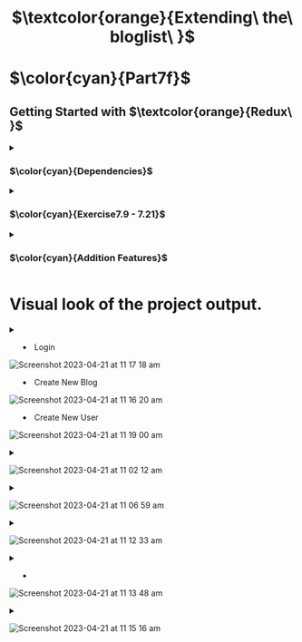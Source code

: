 <h1 align="center"> $\textcolor{orange}{Extending\ the\ bloglist\ }$
</h1>

# $\color{cyan}{Part7f}$

## Getting Started with $\textcolor{orange}{Redux\ }$

<details>
<summary>

### $\color{cyan}{Dependencies}$

 </summary>

```
npm install redux
```

```
npm install @reduxjs/toolkit
```

```
npm install axios
```

```
npm install redux
```

```
npm install react-redux
```

```
npm install @reduxjs/toolkit
```

```
npm install prop-types
```

```
npm install react-router-dom
```

Styling dependencies :

```npm install styled-components

```

</details>

<details>
<summary>

### $\color{cyan}{Exercise7.9 - 7.21}$

 </summary>

- 7.9 - Intergrate Prettier to automatic format codes.
- 7.10 - Refactor notification data using Redux.
- 7.11 - Manage state in loggin and creating blog using `Redux store` .
- 7.12 - Use redux state management to `delete` and `likes` the blogs list.
- 7.13 - Store user sign-in in `Redux store`
- 7.14 - Implement listing all users and blogs created.
- 7.15 - Implement individual user's blog list when clicked on the user name from the users name list.
- 7.16 - Implement viewing a blog when clicked from the blogs list.
- 7.17 - Implement navigation menu.
- 7.18 - Implement function for commenting. This needed change on the back end. For and array of comment to be updated to backend database.
- 7.19 - Comments are listed on the frontend and prefix comment are updated when clicked.
- 7.20 - Style used from `Boostrap` library and `Styled Component` libraries.
- 7.21 - Exercise finished by adding stying using multiple ways.

</details>

<details>
<summary>

### $\color{cyan}{Addition Features}$

 </summary>

- Added create new user fucntionallity.

- Added Log Off functionality.

## Repository

- The backend for this frontend repository is `blog_list_server` which runs in `localhost:3003`.

- `npm run dev` the backend first before running the front end.

</details>

# Visual look of the project output.

<details>

### $\color{cyan}{Forms}$

<summary>

- Login

![Screenshot 2023-04-21 at 11 17 18 am](https://user-images.githubusercontent.com/67087939/233518230-1acd3770-e568-40a1-8f38-973cc0e6d565.png)

- Create New Blog

![Screenshot 2023-04-21 at 11 16 20 am](https://user-images.githubusercontent.com/67087939/233518132-d5d5df80-001f-45ae-a0dd-7c1059005ff1.png)

- Create New User

![Screenshot 2023-04-21 at 11 19 00 am](https://user-images.githubusercontent.com/67087939/233518371-2948064b-5253-4598-80cc-8cd02a717b06.png)

</summary>
</details>

<details>

### $\color{cyan}{Home Page}$

<summary>

![Screenshot 2023-04-21 at 11 02 12 am](https://user-images.githubusercontent.com/67087939/233516745-c1e9f0d3-e6f7-4d1f-9c63-23d09fb661e5.png)

 </summary>

</details>

<details>

### $\color{cyan}{Blog List}$

<summary>

![Screenshot 2023-04-21 at 11 06 59 am](https://user-images.githubusercontent.com/67087939/233517198-51ead446-4500-4d3a-8c01-25ee08046ad4.png)

</summary>

</details>

<details>

### $\color{cyan}{Users List}$

<summary>

![Screenshot 2023-04-21 at 11 12 33 am](https://user-images.githubusercontent.com/67087939/233517753-b99f2f25-4b18-4c52-8484-a9e6dbc7a7e0.png)

</summary>
</details>

<details>

### $\color{cyan}{Blogs list of a user }$

<summary>

-

![Screenshot 2023-04-21 at 11 13 48 am](https://user-images.githubusercontent.com/67087939/233517879-181d69b3-8bcb-4f06-9a2f-2231d42b717c.png)

</summary>
</details>

<details>

### $\color{cyan}{Commenting of blogs and list of comments }$

<summary>

![Screenshot 2023-04-21 at 11 15 16 am](https://user-images.githubusercontent.com/67087939/233518047-0cfd064b-46df-4f01-b03e-3f38cc4f0de9.png)

</summary>
</details>

